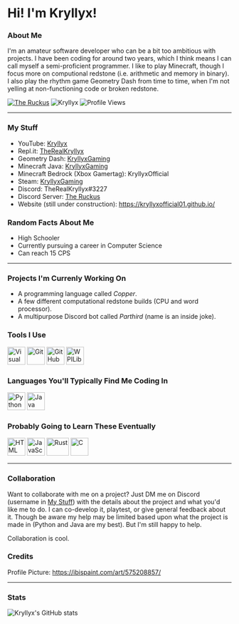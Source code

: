 # Hi! I'm Kryllyx!

### About Me
I'm an amateur software developer who can be a bit too ambitious with projects. I have been coding for around two years, which I think means I can call myself a semi-proficient programmer. I like to play Minecraft, though I focus more on computional redstone (i.e. arithmetic and memory in binary). I also play the rhythm game Geometry Dash from time to time, when I'm not yelling at non-functioning code or broken redstone.

[![The Ruckus](https://dcbadge.vercel.app/api/server/MDTF5eGUAC?style=flat&)](https://discord.gg/MDTF5eGUAC) ![Kryllyx](https://img.shields.io/youtube/channel/subscribers/UCCvt5Su0rBOPYp17EptU5Sg?style=flat&label=Subscribers&color=FF0000&logo=YouTube) ![Profile Views](https://komarev.com/ghpvc/?username=kryllyxoffical01&style=flat&color=blue&label=Profile%20Views)

---

<h3 id="my-stuff">My Stuff</h3>

- YouTube: [Kryllyx](https://www.youtube.com/channel/UCCvt5Su0rBOPYp17EptU5Sg/)
- Repl.it: [TheRealKryllyx](https://replit.com/@therealkryllyx)
- Geometry Dash: [KryllyxGaming](https://gdbrowser.com/u/kryllyxgaming)
- Minecraft Java: [KryllyxGaming](https://namemc.com/profile/KryllyxGaming.1)
- Minecraft Bedrock (Xbox Gamertag): KryllyxOfficial
- Steam: [KryllyxGaming](https://steamcommunity.com/id/KryllyxGaming/)
- Discord: TheRealKryllyx#3227
- Discord Server: [The Ruckus](https://discord.gg/MDTF5eGUAC)
- Website (still under construction): https://kryllyxofficial01.github.io/

### Random Facts About Me
- High Schooler
- Currently pursuing a career in Computer Science
- Can reach 15 CPS

---

### Projects I'm Currenly Working On
- A programming language called *Copper*.
- A few different computational redstone builds (CPU and word processor).
- A multipurpose Discord bot called *Parthird* (name is an inside joke).

### Tools I Use
<p align="left">
<img src="https://cdn.jsdelivr.net/gh/devicons/devicon/icons/vscode/vscode-original.svg" height="40" width="40" alt="Visual Studio Code">
<img src="https://cdn.jsdelivr.net/gh/devicons/devicon/icons/git/git-plain.svg" height="40" width="40" alt="Git">
<img src="https://user-images.githubusercontent.com/97801783/185406328-19ee4420-f497-4fd6-b214-e82c7ffe4fee.png" height="40" width="40" alt="GitHub Codespaces">
<img src="https://user-images.githubusercontent.com/97801783/185406854-6c7efe05-8cfa-431b-9653-b1448681850c.png" height="40" width="40" alt="WPILib">

### Languages You'll Typically Find Me Coding In
<p align="left">
<img src="https://cdn.jsdelivr.net/gh/devicons/devicon/icons/python/python-original.svg" height="40" width="40" alt="Python">
<img src="https://cdn.jsdelivr.net/gh/devicons/devicon/icons/java/java-original.svg" height="40" width="40" alt="Java">

### Probably Going to Learn These Eventually
<p align="left">
<img src="https://cdn.jsdelivr.net/gh/devicons/devicon/icons/html5/html5-original.svg" height="40" width="40" alt="HTML">
<img src="https://cdn.jsdelivr.net/gh/devicons/devicon/icons/javascript/javascript-original.svg" height="40" width="40" alt="JavaScript">
<img src="https://user-images.githubusercontent.com/97801783/182677907-a7fb7c71-f844-4e04-9b06-f380d5cc6a51.png" height="40" width="50" alt="Rust">
<img src="https://cdn.jsdelivr.net/gh/devicons/devicon/icons/c/c-original.svg" height="40" width="40" alt="C">

---

### Collaboration
Want to collaborate with me on a project? Just DM me on Discord (username in [My Stuff](#my-stuff)) with the details about the project and what you'd like me to do. I can co-develop it, playtest, or give general feedback about it. Though be aware my help may be limited based upon what the project is made in (Python and Java are my best). But I'm still happy to help.

Collaboration is cool.

### Credits
Profile Picture: https://ibispaint.com/art/575208857/

---

### Stats

![Kryllyx's GitHub stats](https://github-readme-stats.vercel.app/api?username=kryllyxofficial01&show_icons=true&theme=react&custom_title=Github%20Stats&disable_animations=true)

